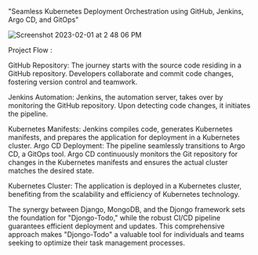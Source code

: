 "Seamless Kubernetes Deployment Orchestration using GitHub, Jenkins, Argo CD, and GitOps"

![Screenshot 2023-02-01 at 2 48 06 PM](https://user-images.githubusercontent.com/43399466/216001659-74024e94-2c3c-4f1a-8e2e-3ef69b3a88ad.png)

Project Flow : 

GitHub Repository: The journey starts with the source code residing in a GitHub repository. Developers collaborate and commit code changes, fostering version control and teamwork.

Jenkins Automation: Jenkins, the automation server, takes over by monitoring the GitHub repository. Upon detecting code changes, it initiates the pipeline.

Kubernetes Manifests: Jenkins compiles code, generates Kubernetes manifests, and prepares the application for deployment in a Kubernetes cluster.
Argo CD Deployment: The pipeline seamlessly transitions to Argo CD, a GitOps tool. Argo CD continuously monitors the Git repository for changes in the Kubernetes manifests and ensures the actual cluster matches the desired state.

Kubernetes Cluster: The application is deployed in a Kubernetes cluster, benefiting from the scalability and efficiency of Kubernetes technology.

The synergy between Django, MongoDB, and the Djongo framework sets the foundation for "Djongo-Todo," while the robust CI/CD pipeline guarantees efficient deployment and updates. This comprehensive approach makes "Djongo-Todo" a valuable tool for individuals and teams seeking to optimize their task management processes.
